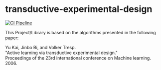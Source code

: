 # transductive-experimental-design

[![CI Pipeline](https://github.com/h-waldschmidt/transductive-experimental-design/actions/workflows/ci.yml/badge.svg)](https://github.com/h-waldschmidt/transductive-experimental-design/actions/workflows/ci.yml)

This Project/Library is based on the algorithms presented in the following paper:<br>

Yu Kai, Jinbo Bi, and Volker Tresp.<br>
"Active learning via transductive experimental design."<br>
Proceedings of the 23rd international conference on Machine learning. 2006.<br>
